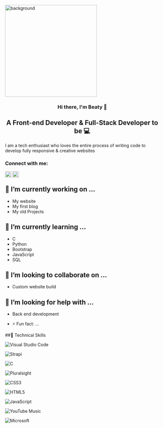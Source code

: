 <p>
<img height="300" src="https://user-images.githubusercontent.com/68201843/158017840-91acba38-b532-4755-aebf-04e4f153f85b.jpg" alt="background">
</p>

<h3 align="center">Hi there, I'm Beaty 👋 </h3>

<h2 align="center">A Front-end Developer & Full-Stack Developer to be 💻</h2>

I am a tech enthusiast who loves the entire process of writing code to develop fully responsive & creative websites

### Connect with me:

<a href="https://www.linkedin.com/in/beatymueni/"><img align="left" src="https://raw.githubusercontent.com/beaty84/beaty84/main/images/linkedin.svg" alt="Beaty | LinkedIn" width="21px"/></a>
<a href="https://instagram.com/beaty_bee84"><img align="left" src="https://raw.githubusercontent.com/beaty84/beaty84/main/images/instagram.svg" alt="Beaty | Instagram" width="21px"/></a>

</br>


## 🔭 I’m currently working on ...
- My website
- My first blog
- My old Projects

## 🌱 I’m currently learning ...
- C
- Python
- Bootstrap
- JavaScript
- SQL

## 👯 I’m looking to collaborate on ...
- Custom website build

## 🤔 I’m looking for help with ...
- Back end development


- ⚡ Fun fact: ...

##💼 Technical Skills

![Visual Studio Code](https://img.shields.io/badge/Visual%20Studio%20Code-0078d7.svg?style=for-the-badge&logo=visual-studio-code&logoColor=white)

![Strapi](https://img.shields.io/badge/strapi-%232E7EEA.svg?style=for-the-badge&logo=strapi&logoColor=white)

![C](https://img.shields.io/badge/c-%2300599C.svg?style=for-the-badge&logo=c&logoColor=white)

![Pluralsight](https://img.shields.io/badge/Pluralsight-EE3057?style=for-the-badge&logo=pluralsight&logoColor=white)

![CSS3](https://img.shields.io/badge/css3-%231572B6.svg?style=for-the-badge&logo=css3&logoColor=white)

![HTML5](https://img.shields.io/badge/html5-%23E34F26.svg?style=for-the-badge&logo=html5&logoColor=white)

![JavaScript](https://img.shields.io/badge/javascript-%23323330.svg?style=for-the-badge&logo=javascript&logoColor=%23F7DF1E)

![YouTube Music](https://img.shields.io/badge/YouTube_Music-FF0000?style=for-the-badge&logo=youtube-music&logoColor=white)

![Microsoft](https://img.shields.io/badge/Microsoft-0078D4?style=for-the-badge&logo=microsoft&logoColor=white)


